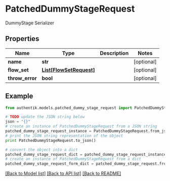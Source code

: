 # PatchedDummyStageRequest

DummyStage Serializer

## Properties
Name | Type | Description | Notes
------------ | ------------- | ------------- | -------------
**name** | **str** |  | [optional] 
**flow_set** | [**List[FlowSetRequest]**](FlowSetRequest.md) |  | [optional] 
**throw_error** | **bool** |  | [optional] 

## Example

```python
from authentik.models.patched_dummy_stage_request import PatchedDummyStageRequest

# TODO update the JSON string below
json = "{}"
# create an instance of PatchedDummyStageRequest from a JSON string
patched_dummy_stage_request_instance = PatchedDummyStageRequest.from_json(json)
# print the JSON string representation of the object
print PatchedDummyStageRequest.to_json()

# convert the object into a dict
patched_dummy_stage_request_dict = patched_dummy_stage_request_instance.to_dict()
# create an instance of PatchedDummyStageRequest from a dict
patched_dummy_stage_request_form_dict = patched_dummy_stage_request.from_dict(patched_dummy_stage_request_dict)
```
[[Back to Model list]](../README.md#documentation-for-models) [[Back to API list]](../README.md#documentation-for-api-endpoints) [[Back to README]](../README.md)


